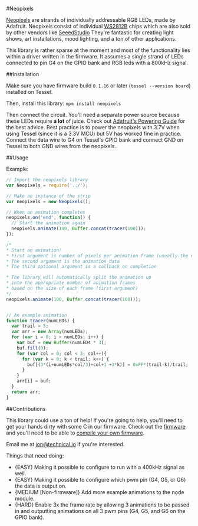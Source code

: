 #Neopixels

[Neopixels](https://learn.adafruit.com/adafruit-neopixel-uberguide) are strands of individually addressable RGB LEDs, made by Adafruit. Neopixels consist of individual [WS2812B](http://www.adafruit.com/datasheets/WS2812B.pdf) chips which are also sold by other vendors like [SeeedStudio](http://www.seeedstudio.com/depot/Digital-RGB-LED-FlexiStrip-60-LED-1-Meter-p-1666.html?cPath=81_79) They're fantastic for creating light shows, art installations, mood lighting, and a ton of other applications. 

This library is rather sparse at the moment and most of the functionality lies within a driver written in the firmware. It assumes a single strand of LEDs connected to pin G4 on the GPIO bank and RGB leds with a 800kHz signal. 

##Installation

Make sure you have firmware build `0.1.16` or later (```tessel --version board```) installed on Tessel. 

Then, install this library:
`npm install neopixels`

Then connect the circuit. You'll need a separate power source because these LEDs require **a lot** of juice. Check out [Adafruit's Powering Guide](https://learn.adafruit.com/adafruit-neopixel-uberguide/power) for the best advice. Best practice is to power the neopixels with 3.7V when using Tessel (since it is a 3.3V MCU) but 5V has worked fine in practice. Connect the data wire to G4 on Tessel's GPIO bank and connect GND on Tessel to both GND wires from the neopixels.

##Usage

Example:
```.js
// Import the neopixels library
var Neopixels = require('../');

// Make an instance of the strip
var neopixels = new Neopixels();

// When an animation completes
neopixels.on('end', function() {
  // Start the animation again
  neopixels.animate(100, Buffer.concat(tracer(100)));
});

/* 
* Start an animation!
* First argument is number of pixels per animation frame (usually the number of pixels in your strip)
* The second argument is the animation data
* The third optional argument is a callback on completion

* The library will automatically split the animation up
* into the appropriate number of animation frames
* based on the size of each frame (first argument)
*/
neopixels.animate(100, Buffer.concat(tracer(100)));


// An example animation
function tracer(numLEDs) {
  var trail = 5;
  var arr = new Array(numLEDs);
  for (var i = 0; i < numLEDs; i++) {
    var buf = new Buffer(numLEDs * 3);
    buf.fill(0);
    for (var col = 0; col < 3; col++){
      for (var k = 0; k < trail; k++) {
        buf[(3*(i+numLEDs*col/3)+col+1 +3*k)] = 0xFF*(trail-k)/trail;
      }
    }
    arr[i] = buf;
  }
  return arr;
}

```

##Contributions

This library could use a ton of help! If you're going to help, you'll need to get your hands dirty with some C in our firmware. Check out the [firmware](https://github.com/tessel/firmware/blob/master/src/addons/neopixel.c) and you'll need to be able to [compile your own firmware](https://github.com/tessel/firmware/tree/neopixel#compiling).

Email me at jon@technical.io if you're interested.

Things that need doing:
- {EASY} Making it possible to configure to run with a 400kHz signal as well.
- {EASY} Making it possible to configure which pwm pin (G4, G5, or G6) the data is output on.
- {MEDIUM [Non-firmware]} Add more example animations to the node module.
- {HARD} Enable 3x the frame rate by allowing 3 animations to be passed in and outputting animations on all 3 pwm pins (G4, G5, and G6 on the GPIO bank).




